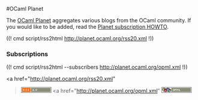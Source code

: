 <!-- ((! set title OCaml Planet !)) ((! set community !)) -->

#OCaml Planet

The [OCaml Planet](http://planet.ocaml.org) aggregates various blogs
from the OCaml community. If you would like to be added, read the
[Planet subscription HOWTO](http://www.ocamlcore.org/planet/).

<div class="container">
<div class="row">
<section class="span8">

((! cmd script/rss2html http://planet.ocaml.org/rss20.xml !))

</section>
<section class="span4">
<div class="subscribers">

<h3>Subscriptions</h3>

((! cmd script/rss2html --subscribers http://planet.ocaml.org/opml.xml !))

<a href="http://planet.ocaml.org/rss20.xml"
><img src='../img/rss20.png' alt='' /></a>
<a href="http://planet.ocaml.org/opml.xml"
><img src='../img/opml.png' alt='' /></a>

</div>
</section>
</div>
</div>
